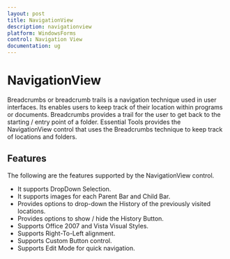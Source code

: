 ```yaml
---
layout: post
title: NavigationView
description: navigationview
platform: WindowsForms
control: Navigation View 
documentation: ug
---
```


# NavigationView

Breadcrumbs or breadcrumb trails is a navigation technique used in user interfaces. Its enables users to keep track of their location within programs or documents. Breadcrumbs provides a trail for the user to get back to the starting / entry point of a folder. Essential Tools provides the NavigationView control that uses the Breadcrumbs technique to keep track of locations and folders.

## Features

The following are the features supported by the NavigationView control.

* It supports DropDown Selection.
* It supports images for each Parent Bar and Child Bar.
* Provides options to drop-down the History of the previously visited locations.
* Provides options to show / hide the History Button.
* Supports Office 2007 and Vista Visual Styles.
* Supports Right-To-Left alignment.
* Supports Custom Button control.
* Supports Edit Mode for quick navigation.

